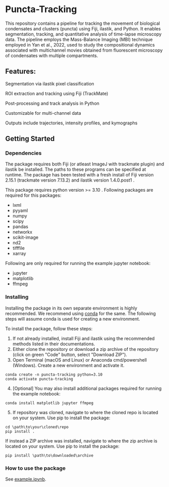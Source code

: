 # Puncta-Tracking

This repository contains a pipeline for tracking the movement of biological condensates and clusters (puncta) using Fiji, ilastik, and Python. It enables segmentation, tracking, and quantitative analysis of time-lapse microscopy data. The pipeline employs the Mass-Balance Imaging (MBI) technique employed in Yan et al., 2022, used to study the compositional dynamics associated with multichannel movies obtained from fluorescent microscopy of condensates with multiple compartments.

## **Features:**

Segmentation via ilastik pixel classification

ROI extraction and tracking using Fiji (TrackMate)

Post-processing and track analysis in Python

Customizable for multi-channel data

Outputs include trajectories, intensity profiles, and kymographs

## Getting Started

### Dependencies

The package requires both Fiji (or atleast ImageJ with trackmate plugin) and ilastik be installed. The paths to these programs can be specified at runtime. The package has been tested with a fresh install of Fiji version 2.15.1 (trackmate version 7.13.2) and ilastik version 1.4.0.post1 .

This package requires python version >= 3.10 . Following packages are required for this packages:

* lxml
* pyyaml
* numpy
* scipy
* pandas
* networkx
* scikit-image
* nd2
* tifffile
* xarray

Following are only required for running the example jupyter notebook:

* jupyter
* matplotlib
* ffmpeg

### Installing

Installing the package in its own separate environment is highly recommended. We recommend using [conda](https://docs.conda.io/en/latest/#) for the same. The following steps will assume conda is used for creating a new environment.

To install the package, follow these steps:

1. If not already installed, install Fiji and ilastik using the recommended methods listed in their documentations.
2. Either clone the repository or download a zip archive of the repository (click on green "Code" button, select "Download ZIP").
3. Open Terminal (macOS and Linux) or Anaconda cmd/powershell (Windows). Create a new environment and activate it.

```console
conda create -n puncta-tracking python=3.10
conda activate puncta-tracking
```

4. \[Optional\] You may also install additional packages required for running the example notebook:

```console
conda install matplotlib jupyter ffmpeg
```

5. If repository was cloned, navigate to where the cloned repo is located on your system. Use pip to install the package:

```console
cd \path\to\your\cloned\repo
pip install .
```

If instead a ZIP archive was installed, navigate to where the zip archive is located on your system. Use pip to install the package:

```console
pip install \path\to\downloaded\archive
```

### How to use the package

See [example.ipynb](./example/example.ipynb).
